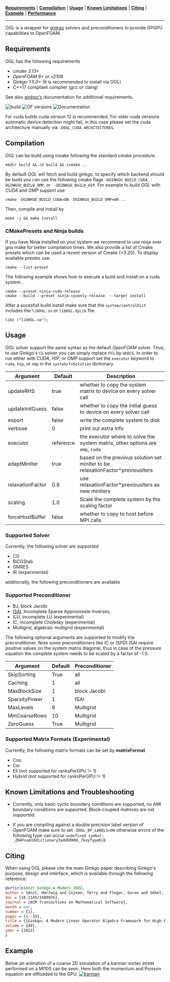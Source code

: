 **[Requirements](#requirements)** |
**[Compilation](#Compilation)** |
**[Usage](#Usage)** |
**[Known Limitations](#Known_Limitations)** |
**[Citing](#Citing)** |
**[Example](#Example)** |
**[Performance](#Performance)** 

---

OGL is a wrapper for [ginkgo](https://github.com/ginkgo-project/ginkgo) solvers and preconditioners to provide GPGPU capabilities to OpenFOAM.


## Requirements

OGL has the following requirements

*   _cmake 3.13+_
*   _OpenFOAM 6+_ or _v2106_
*   _Ginkgo 1.5.0+_ (It is recommended to install via OGL)
*   C++17 compliant compiler (gcc or clang)

See also [ginkgo's](https://github.com/ginkgo-project/ginkgo) documentation for additional requirements.

![build](https://github.com/hpsim/OGL/actions/workflows/build-foam.yml/badge.svg)
![OF versions](https://img.shields.io/badge/OF--versions-v2212%2C10-green)
![Documentation](https://codedocs.xyz/hpsim/OGL/)

For cuda builds cuda version 12 is recommended. For older cuda versions automatic device detection might fail, in this case please set the cuda architecture manually via `-DOGL_CUDA_ARCHITECTURES`.

## Compilation

*OGL* can be build using cmake following the standard cmake procedure. 

    mkdir build && cd build && ccmake ..

By default *OGL* will fetch and build ginkgo, to specify which backend should be build you can use the following cmake flags `-DGINKGO_BUILD_CUDA`, `-DGINKGO_BUILD_OMP`, or ` -DGINKGO_BUILD_HIP`. For example to build *OGL* with *CUDA* and *OMP* support use

    cmake -DGINKGO_BUILD_CUDA=ON -DGINKGO_BUILD_OMP=ON ..

Then, compile and install by

    make -j && make install

### CMakePresets and Ninja builds

If you have Ninja installed on your system we recommend to use ninja over gnu make for better compilation times. We also provide a list of Cmake presets which can be used a recent version of Cmake (>3.20). To display available presets use: 

    cmake --list-preset
    
The following example shows how to execute a build and install on a cuda system.

    cmake --preset ninja-cuda-release
    cmake --build --preset ninja-cpuonly-release  --target install


After a sucesfull build install make sure that the `system/controlDict` includes the `libOGL.so` or  `libOGL.dyLib` file:

    libs ("libOGL.so");


## Usage

OGL solver support the same syntax as the default *OpenFOAM* solver. Thus, to use Ginkgo's `CG` solver you can simply replace `PCG` by `GKOCG`. In order to run either with *CUDA*, *HIP*, or *OMP* support set the `executor` keyword to `cuda`, `hip`, or `omp` in the  `system/fvSolution` dictionary.

Argument | Default | Description
------------ | ------------- | -------------
updateRHS | true | whether to copy the system matrix to device on every solver call
updateInitGuess | false |whether to copy the initial guess to device on every solver call
export | false | write the complete system to disk
verbose | 0 | print out extra info
executor | reference | the executor where to solve the system matrix, other options are `omp`, `cuda`
adaptMinIter | true | based on the previous solution set minIter to be relaxationFactor*previousIters
relaxationFactor | 0.8 | use relaxationFactor*previousIters as new minIters
scaling | 1.0 | Scale the complete system by the scaling factor
forceHostBuffer  | false | whether to copy to host before MPI calls

### Supported Solver
Currently, the following solver are supported

* CG
* BiCGStab
* GMRES
* IR (experimental)

additionally, the following preconditioners are available

### Supported Preconditioner
* BJ, block Jacobi
* [ISAI](https://doi.org/10.1016/j.parco.2017.10.003), Incomplete Sparse Approximate Inverses,
* ILU, incomplete LU (experimental)
* IC, incomplete Cholesky (experimental)
* Multigrid, algebraic multigrid (experimental)

The following optional arguments are supported to modify the preconditioner. *Note* some preconditioners like IC or (SPD) ISAI require positive values on the system matrix diagonal, thus in case of the pressure equation the complete system needs to be scaled by a factor of -1.0.

Argument | Default | Preconditioner
------------ | ------------- | -------------
SkipSorting | True | all
Caching | 1 | all
MaxBlockSize | 1 | block Jacobi 
SparsityPower | 1 | ISAI
MaxLevels | 9 | Multigrid
MinCoarseRows | 10 | Multigrid
ZeroGuess | True | Multigrid

### Supported Matrix Formats (Experimental)
Currently, the following matrix formats can be set by **matrixFormat**

* Coo 
* Csr
* Ell (not supported for ranksPerGPU != 1)
* Hybrid (not supported for ranksPerGPU != 1)


## Known Limitations and Troubleshooting

- Currently, only basic cyclic boundary conditions are supported, no AMI boundary conditions are supported. Block-coupled matrices are not supported.

- If you are compiling against a double precision label version of OpenFOAM 
make sure to set `-DOGL_DP_LABELS=ON` otherwise errors of the following type can occur  `undefined symbol: _ZN4Foam10dictionary3addERKNS_7keyTypeEib`

## Citing

When using OGL please cite the main Ginkgo paper describing Ginkgo's purpose, design and interface, which is
available through the following reference:

``` bibtex
@article{Anzt_Ginkgo_A_Modern_2022,
author = {Anzt, Hartwig and Cojean, Terry and Flegar, Goran and Göbel, Fritz and Grützmacher, Thomas and Nayak, Pratik and Ribizel, Tobias and Tsai, Yuhsiang and Quintana-Ortí, Enrique S.},
doi = {10.1145/3480935},
journal = {ACM Transactions on Mathematical Software},
month = mar,
number = {1},
pages = {1--33},
title = {{Ginkgo: A Modern Linear Operator Algebra Framework for High Performance Computing}},
volume = {48},
year = {2022}
}
```

## Example
Below an animation of a coarse 2D simulation of a karman vortex street performed on a MI100 can be seen. Here both the momentum and Poisson equation are offloaded to the GPU.
[![karman](https://github.com/hpsim/OGL_DATA/blob/main/assets/U_mag_rainbow.gif)](https://github.com/hpsim/OGL_DATA/blob/main/assets/U_mag_rainbow.gif)

